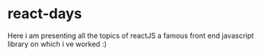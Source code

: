 # react-days
Here i am presenting all the topics of reactJS a famous front end javascript library on which i ve worked :)
